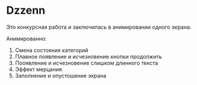 # Dzzenn
Это конкурсная работа и заключилась в анимировании одного экрана.
 
 Анимированно:
  1. Смена состояния категорий
  2. Плавное появление и исчезновение кнопки продолжить
  3. Пооявление и исчезновение слишком длинного текста
  4. Эффект мерцания
  5. Заполнение и опустошение экрана 
